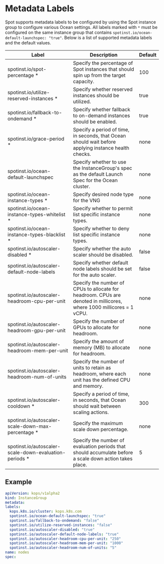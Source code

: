 # Metadata Labels

Spot supports metadata labels to be configured by using the Spot instance group to configure various Ocean settings. All labels marked with `*` must be configured on the same instance group that contains `spotinst.io/ocean-default-launchspec: "true"`. Below is a list of supported metadata labels and the default values.

| Label                                                   | Description                                                                                                          | Default |
| ------------------------------------------------------- | -------------------------------------------------------------------------------------------------------------------- | ------- |
| spotinst.io/spot-percentage \*                          | Specify the percentage of Spot instances that should spin up from the target capacity.                               | 100     |
| spotinst.io/utilize-reserved-instances \*               | Specify whether reserved instances should be utilized.                                                               | true    |
| spotinst.io/fallback-to-ondemand \*                     | Specify whether fallback to on-demand instances should be enabled.                                                   | true    |
| spotinst.io/grace-period \*                             | Specify a period of time, in seconds, that Ocean should wait before applying instance health checks.                 | none    |
| spotinst.io/ocean-default-launchspec                    | Specify whether to use the InstanceGroup's spec as the default Launch Spec for the Ocean cluster.                    | none    |
| spotinst.io/ocean-instance-types \*                     | Specify desired node type for the VNG                                                                                | none    |
| spotinst.io/ocean-instance-types-whitelist \*           | Specify whether to permit list specific instance types.                                                              | none    |
| spotinst.io/ocean-instance-types-blacklist \*           | Specify whether to deny list specific instance types.                                                                | none    |
| spotinst.io/autoscaler-disabled \*                      | Specify whether the auto scaler should be disabled.                                                                  | false   |
| spotinst.io/autoscaler-default-node-labels              | Specify whether default node labels should be set for the auto scaler.                                               | false   |
| spotinst.io/autoscaler-headroom-cpu-per-unit            | Specify the number of CPUs to allocate for headroom. CPUs are denoted in millicores, where 1000 millicores = 1 vCPU. | none    |
| spotinst.io/autoscaler-headroom-gpu-per-unit            | Specify the number of GPUs to allocate for headroom.                                                                 | none    |
| spotinst.io/autoscaler-headroom-mem-per-unit            | Specify the amount of memory (MB) to allocate for headroom.                                                          | none    |
| spotinst.io/autoscaler-headroom-num-of-units            | Specify the number of units to retain as headroom, where each unit has the defined CPU and memory.                   | none    |
| spotinst.io/autoscaler-cooldown \*                      | Specify a period of time, in seconds, that Ocean should wait between scaling actions.                                | 300     |
| spotinst.io/autoscaler-scale-down-max-percentage \*     | Specify the maximum scale down percentage.                                                                           | none    |
| spotinst.io/autoscaler-scale-down-evaluation-periods \* | Specify the number of evaluation periods that should accumulate before a scale down action takes place.              | 5       |

## Example

```yaml
apiVersion: kops/v1alpha2
kind: InstanceGroup
metadata:
labels:
  kops.k8s.io/cluster: kops.k8s.com
  spotinst.io/ocean-default-launchspec: "true"
  spotinst.io/fallback-to-ondemand: "false"
  spotinst.io/utilize-reserved-instances: "false"
  spotinst.io/autoscaler-disabled: "true"
  spotinst.io/autoscaler-default-node-labels: "true"
  spotinst.io/autoscaler-headroom-cpu-per-unit: "250"
  spotinst.io/autoscaler-headroom-mem-per-unit: "1000"
  spotinst.io/autoscaler-headroom-num-of-units: "5"
name: nodes
spec:
```
